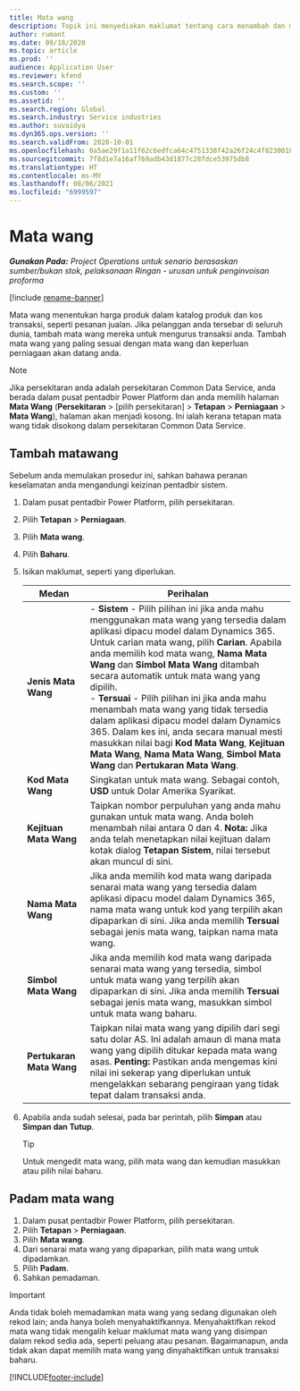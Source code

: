 ```yaml
---
title: Mata wang
description: Topik ini menyediakan maklumat tentang cara menambah dan mengalih keluar jenis mata wang dalam Project Operations.
author: rumant
ms.date: 09/18/2020
ms.topic: article
ms.prod: ''
audience: Application User
ms.reviewer: kfend
ms.search.scope: ''
ms.custom: ''
ms.assetid: ''
ms.search.region: Global
ms.search.industry: Service industries
ms.author: suvaidya
ms.dyn365.ops.version: ''
ms.search.validFrom: 2020-10-01
ms.openlocfilehash: 0a5ae29f1a11f62c6edfca64c4751338f42a26f24c4f8230018b0b45a4ee2ddb
ms.sourcegitcommit: 7f8d1e7a16af769adb43d1877c28fdce53975db8
ms.translationtype: HT
ms.contentlocale: ms-MY
ms.lasthandoff: 08/06/2021
ms.locfileid: "6999597"
---
```

# <a name="currency"></a>Mata wang

_**Gunakan Pada:** Project Operations untuk senario berasaskan sumber/bukan stok, pelaksanaan Ringan - urusan untuk penginvoisan proforma_

[!include [rename-banner](~/includes/cc-data-platform-banner.md)]

Mata wang menentukan harga produk dalam katalog produk dan kos transaksi, seperti pesanan jualan. Jika pelanggan anda tersebar di seluruh dunia, tambah mata wang mereka untuk mengurus transaksi anda. Tambah mata wang yang paling sesuai dengan mata wang dan keperluan perniagaan akan datang anda.  

> [!NOTE]
> Jika persekitaran anda adalah persekitaran Common Data Service, anda berada dalam pusat pentadbir Power Platform dan anda memilih halaman **Mata Wang** (**Persekitaran** > [pilih persekitaran] > **Tetapan** > **Perniagaan** > **Mata Wang**), halaman akan menjadi kosong. Ini ialah kerana tetapan mata wang tidak disokong dalam persekitaran Common Data Service.

## <a name="add-a-currency"></a>Tambah matawang  
Sebelum anda memulakan prosedur ini, sahkan bahawa peranan keselamatan anda mengandungi keizinan pentadbir sistem. 

1. Dalam pusat pentadbir Power Platform, pilih persekitaran. 
2. Pilih **Tetapan** > **Perniagaan**.
3. Pilih **Mata wang**.  
4. Pilih **Baharu**.  
5. Isikan maklumat, seperti yang diperlukan.  


   |          Medan          |                                                                                                                                                                                                                                                                                                                                                                            Perihalan                                                                                                                                                                                                                                                                                                                                                                            |
   |-------------------------|-------------------------------------------------------------------------------------------------------------------------------------------------------------------------------------------------------------------------------------------------------------------------------------------------------------------------------------------------------------------------------------------------------------------------------------------------------------------------------------------------------------------------------------------------------------------------------------------------------------------------------------------------------------------------------------------------------------------------------------------------------------------|
   |    **Jenis Mata Wang**    | - **Sistem** - Pilih pilihan ini jika anda mahu menggunakan mata wang yang tersedia dalam aplikasi dipacu model dalam Dynamics 365. Untuk carian mata wang, pilih **Carian**. Apabila anda memilih kod mata wang, **Nama Mata Wang** dan **Simbol Mata Wang** ditambah secara automatik untuk mata wang yang dipilih.<br />- **Tersuai** - Pilih pilihan ini jika anda mahu menambah mata wang yang tidak tersedia dalam aplikasi dipacu model dalam Dynamics 365. Dalam kes ini, anda secara manual mesti masukkan nilai bagi **Kod Mata Wang**, **Kejituan Mata Wang**, **Nama Mata Wang**, **Simbol Mata Wang** dan **Pertukaran Mata Wang**. |
   |    **Kod Mata Wang**    |                                                                                                                                                                                                                                                                                                                                            Singkatan untuk mata wang. Sebagai contoh, **USD** untuk Dolar Amerika Syarikat.                                                                                                                                                                                                                                                                                                                                            |
   | **Kejituan Mata Wang**  |                                                                                                                                                                                  Taipkan nombor perpuluhan yang anda mahu gunakan untuk mata wang.  Anda boleh menambah nilai antara 0 dan 4. **Nota:**  Jika anda telah menetapkan nilai kejituan dalam kotak dialog **Tetapan Sistem**, nilai tersebut akan muncul di sini.                                                                                                                                                                                  |
   |    **Nama Mata Wang**    |                                                                                                                                                                                                                                         Jika anda memilih kod mata wang daripada senarai mata wang yang tersedia dalam aplikasi dipacu model dalam Dynamics 365, nama mata wang untuk kod yang terpilih akan dipaparkan di sini. Jika anda memilih **Tersuai** sebagai jenis mata wang, taipkan nama mata wang.                                                                                                                                                                                                                                          |
   |   **Simbol Mata Wang**   |                                                                                                                                                                                                                                                                      Jika anda memilih kod mata wang daripada senarai mata wang yang tersedia, simbol untuk mata wang yang terpilih akan dipaparkan di sini. Jika anda memilih **Tersuai** sebagai jenis mata wang, masukkan simbol untuk mata wang baharu.                                                                                                                                                                                                                                                                       |
   | **Pertukaran Mata Wang** |                                                                                                                                                                                                                                     Taipkan nilai mata wang yang dipilih dari segi satu dolar AS. Ini adalah amaun di mana mata wang yang dipilih ditukar kepada mata wang asas. **Penting:**  Pastikan anda mengemas kini nilai ini sekerap yang diperlukan untuk mengelakkan sebarang pengiraan yang tidak tepat dalam transaksi anda.                                                                                                                                                                                                                                      |


6. Apabila anda sudah selesai, pada bar perintah, pilih **Simpan** atau **Simpan dan Tutup**.  

   > [!TIP]
   >  Untuk mengedit mata wang, pilih mata wang dan kemudian masukkan atau pilih nilai baharu.  

## <a name="delete-a-currency"></a>Padam mata wang  

1. Dalam pusat pentadbir Power Platform, pilih persekitaran. 
2. Pilih **Tetapan** > **Perniagaan**.
3. Pilih **Mata wang**.  
4. Dari senarai mata wang yang dipaparkan, pilih mata wang untuk dipadamkan.  
5. Pilih **Padam**.  
6. Sahkan pemadaman.  

> [!IMPORTANT]
>  Anda tidak boleh memadamkan mata wang yang sedang digunakan oleh rekod lain; anda hanya boleh menyahaktifkannya. Menyahaktifkan rekod mata wang tidak mengalih keluar maklumat mata wang yang disimpan dalam rekod sedia ada, seperti peluang atau pesanan. Bagaimanapun, anda tidak akan dapat memilih mata wang yang dinyahaktifkan untuk transaksi baharu.  


[!INCLUDE[footer-include](../includes/footer-banner.md)]